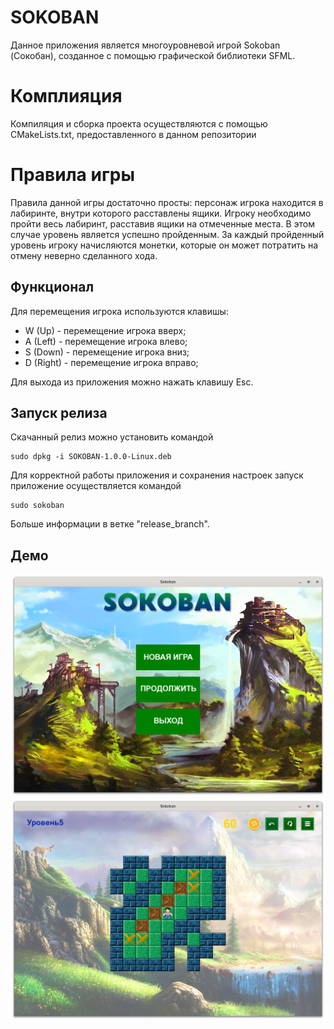 # SOKOBAN

Данное приложения является многоуровневой игрой Sokoban (Сокобан), созданное с помощью графической библиотеки SFML.

# Комплияция

Компиляция и сборка проекта осуществляются с помощью CMakeLists.txt, предоставленного в данном репозитории

# Правила игры

Правила данной игры достаточно просты: персонаж игрока находится в лабиринте, внутри которого расставлены ящики. Игроку необходимо пройти весь лабиринт, расставив ящики на отмеченные места. В этом случае уровень является успешно пройденным. За каждый пройденный уровень игроку начисляются монетки, которые он может потратить на отмену неверно сделанного хода.


## Функционал
Для перемещения игрока используются клавишы:
* W (Up) - перемещение игрока вверх;
* A (Left) - перемещение игрока влево;
* S (Down) - перемещение игрока вниз;
* D (Right) - перемещение игрока вправо;

Для выхода из приложения можно нажать клавишу Esc.

## Запуск релиза
Скачанный релиз можно установить командой
```
sudo dpkg -i SOKOBAN-1.0.0-Linux.deb
```

Для корректной работы приложения и сохранения настроек запуск приложение осуществляется командой
```
sudo sokoban
```
Больше информации в ветке "release_branch".

## Демо
![Alt text](https://github.com/SerpentDragon/Sokoban-SFML/blob/master/Demo/demo1.png)
![Alt text](https://github.com/SerpentDragon/Sokoban-SFML/blob/master/Demo/demo2.png)